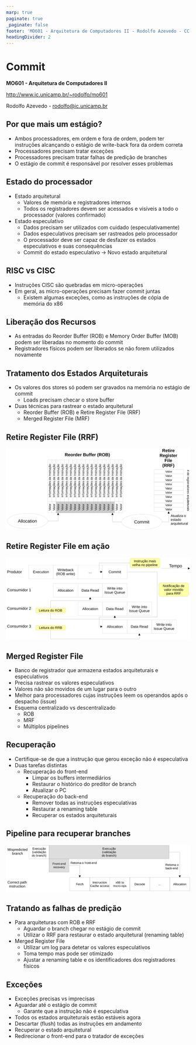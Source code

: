 ```yaml
---
marp: true
paginate: true
_paginate: false
footer: 'MO601 - Arquitetura de Computadores II - Rodolfo Azevedo - CC BY-SA 4.0'
headingDivider: 2
---
```


# Commit

**MO601 - Arquitetura de Computadores II**

http://www.ic.unicamp.br/~rodolfo/mo601

Rodolfo Azevedo - rodolfo@ic.unicamp.br

## Por que mais um estágio?

* Ambos processadores, em ordem e fora de ordem, podem ter instruções alcançando o estágio de write-back fora da ordem correta
* Processadores precisam tratar exceções
* Processadores precisam tratar falhas de predição de branches
* O estágio de commit é responsável por resolver esses problemas

## Estado do processador

* Estado arquitetural
  * Valores de memória e registradores internos
  * Todos os registradores devem ser acessados e visíveis a todo o processador (valores confirmado)
* Estado especulativo
  * Dados precisam ser utilizados com cuidado (especulativamente)
  * Dados especulativos precisam ser rastreados pelo processador
  * O processador deve ser capaz de desfazer os estados especulativos e suas consequências
  * Commit do estado especulativo → Novo estado arquitetural

## RISC vs CISC

* Instruções CISC são quebradas em micro-operações
* Em geral, as micro-operações precisam fazer commit juntas
  * Existem algumas exceções, como as instruções de cópia de memória do x86

## Liberação dos Recursos

* As entradas do Reorder Buffer (ROB) e Memory Order Buffer (MOB) podem ser liberadas no momento do commit
* Registradores físicos podem ser liberados se não forem utilizados novamente

## Tratamento dos Estados Arquiteturais

* Os valores dos stores só podem ser gravados na memória no estágio de commit
  * Loads precisam checar o store buffer
* Duas técnicas para rastrear o estado arquitetural
  * Reorder Buffer (ROB) e Retire Register File (RRF)
  * Merged Register File (MRF)

## Retire Register File (RRF)

![](commit-rrf.png)

## Retire Register File em ação

![](commit-bypass.png)

## Merged Register File

* Banco de registrador que armazena estados arquiteturais e especulativos
* Precisa rastrear os valores especulativos
* Valores não são movidos de um lugar para o outro
* Melhor para processadores cujas instruções leem os operandos após o despacho (issue)
* Esquema centralizado vs descentralizado
  * ROB
  * MRF
  * Múltiplos pipelines

## Recuperação

* Certifique-se de que a instrução que gerou exceção não é especulativa
* Duas tarefas distintas
  * Recuperação do front-end
    * Limpar os buffers intermediários
    * Restaurar o histórico do preditor de branch
    * Atualizar o PC
  * Recuperação do back-end
    * Remover todas as instruções especulativas
    * Restaurar a renaming table
    * Recuperar os estados arquiteturais

## Pipeline para recuperar branches

![](commit-branch-misprediction.png)

## Tratando as falhas de predição

* Para arquiteturas com ROB e RRF
  * Aguardar o branch chegar no estágio de commit
  * Utilizar o RRF para restaurar o estado arquitetural (renaming table)
* Merged Register File
  * Utilizar um log para detetar os valores especulativos
  * Toma tempo mas pode ser otimizado
  * Ajustar a renaming table e os identificadores dos registradores físicos

## Exceções

* Exceções precisas vs imprecisas
* Aguardar até o estágio de commit
  * Garante que a instrução não é especulativa
* Todos os estados arquiteturais estão estáveis agora
* Descartar (flush) todas as instruções em andamento
* Recuperar o estado arquitetural
* Redirecionar o front-end para o tratador de exceções
